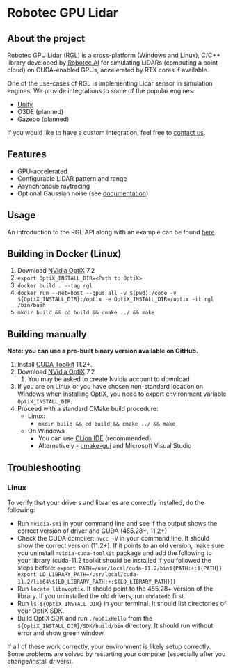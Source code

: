 # Robotec GPU Lidar

## About the project

Robotec GPU Lidar (RGL) is a cross-platform (Windows and Linux), C/C++ library developed by [Robotec.AI](https://robotec.ai/)
for simulating LiDARs (computing a point cloud) on CUDA-enabled GPUs, accelerated by RTX cores if available.

One of the use-cases of RGL is implementing Lidar sensor in simulation engines. We provide integrations to some of the popular engines:
- [Unity](TODO)
- O3DE (planned)
- Gazebo (planned)

If you would like to have a custom integration, feel free to [contact us](https://robotec.ai/contact/).

## Features

- GPU-accelerated
- Configurable LiDAR pattern and range
- Asynchronous raytracing
- Optional Gaussian noise (see [documentation](docs/GaussianNoise.md))

## Usage

An introduction to the RGL API along with an example can be found [here](docs/Usage.md).

## Building in Docker (Linux)

1. Download [NVidia OptiX](https://developer.nvidia.com/designworks/optix/download) 7.2
2. `export OptiX_INSTALL_DIR=<Path to OptiX>`
3. `docker build . --tag rgl`
4. `docker run --net=host --gpus all -v $(pwd):/code -v ${OptiX_INSTALL_DIR}:/optix -e OptiX_INSTALL_DIR=/optix -it rgl /bin/bash`
5. `mkdir build && cd build && cmake ../ && make`

## Building manually

**Note: you can use a pre-built binary version available on GitHub.**

1. Install [CUDA Toolkit](https://developer.nvidia.com/cuda-downloads) 11.2+.
2. Download [NVidia OptiX](https://developer.nvidia.com/designworks/optix/download) 7.2
   1. You may be asked to create Nvidia account to download
3. If you are on Linux or you have chosen non-standard location on Windows when installing OptiX, you need to export environment variable `OptiX_INSTALL_DIR`.
4. Proceed with a standard CMake build procedure:
   - Linux:
      - `mkdir build && cd build && cmake ../ && make`
   - On Windows
     - You can use [CLion IDE](https://www.jetbrains.com/clion/) (recommended)
     - Alternatively - [cmake-gui](https://cmake.org/download/) and Microsoft Visual Studio

## Troubleshooting

### Linux

To verify that your drivers and libraries are correctly installed, do the following:
*  Run `nvidia-smi` in your command line and see if the output shows the correct version of driver and CUDA (455.28+, 11.2+)
*  Check the CUDA compiler: `nvcc -V` in your command line. It should show the correct version (11.2+). If it points to an old version, make sure you uninstall `nvidia-cuda-toolkit` package and add the following to your library (cuda-11.2 toolkit should be installed if you followed the steps before: `export PATH=/usr/local/cuda-11.2/bin${PATH:+:${PATH}}
   export LD_LIBRARY_PATH=/usr/local/cuda-11.2/lib64\${LD_LIBRARY_PATH:+:${LD_LIBRARY_PATH}}`)
*  Run `locate libnvoptix`. It should point to the 455.28+ version of the library. If you uninstalled the old drivers, run `ubdatedb` first.
*  Run `ls ${OptiX_INSTALL_DIR}` in your terminal. It should list directories of your OptiX SDK.
*  Build OptiX SDK and run `./optixHello` from the `${OptiX_INSTALL_DIR}/SDK/build/bin` directory. It should run without error and show green window.

If all of these work correctly, your environment is likely setup correctly. Some problems are solved by restarting your computer (especially after you change/install drivers).
